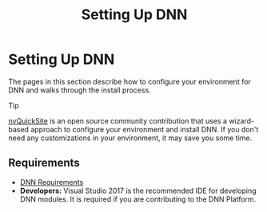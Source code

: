 ﻿---
uid: administrators-setup-overview
locale: en
title: Setting Up DNN
dnnversion: 09.03.01
links: ["[DNN Community Blog: Installing DNN by Clinton Patterson](https://www.dnnsoftware.com/community-blog/cid/155070/installing-dnn)","[Setting up your DotNetNuke Module Development Environment by Chris Hammond](https://www.christoc.com/Tutorials/All-Tutorials/aid/1)"]
---

# Setting Up DNN

The pages in this section describe how to configure your environment for DNN and walks through the install process.

> [!TIP]
> [nvQuickSite](https://www.nvquicksite.com/) is an open source community contribution that uses a wizard-based approach to configure your environment and install DNN. If you don't need any customizations in your environment, it may save you some time.

## Requirements

*   [DNN Requirements](xref:setup-requirements)
*   **Developers:** Visual Studio 2017 is the recommended IDE for developing DNN modules. It is required if you are contributing to the DNN Platform.
